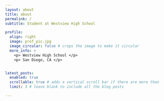 ```yaml
---
layout: about
title: about
permalink: /
subtitle: Student at Westview High School

profile:
  align: right
  image: prof_pic.jpg
  image_circular: false # crops the image to make it circular
  more_info: >
    <p> Westview High School </p>
    <p> San Diego, CA </p>


latest_posts:
  enabled: true
  scrollable: true # adds a vertical scroll bar if there are more than 3 new posts items
  limit: 3 # leave blank to include all the blog posts

---
```




